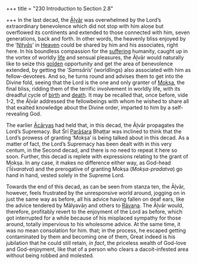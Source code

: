 +++
title = "230 Introduction to Section 2.8"

+++
In the last decad, the [Āḻvār](/definition/aḻvar#vaishnavism "show Āḻvār definitions") was overwhelmed by the Lord’s extraordinary benevolence which did not stop with him aloṇe but overflowed its continents and extended to those connected with him, seven generations, back and forth. In other words, the heavenly bliss enjoyed by the ‘*[Nityās](/definition/nitya#vaishnavism "show Nityās definitions")*’ in [Heaven](/definition/heaven#history "show Heaven definitions") could be shared by him and his associates, right here. In his boundless compassion for the [suffering](/definition/suffering#history "show suffering definitions") humanity, caught up in the vortex of worldly [life](/definition/life#history "show life definitions") and sensual pleasures, the Āḻvār would naturally like to seize this [golden](/definition/gold#history "show golden definitions") opportunity and get the area of benevolence extended, by getting the ‘*Samsārīs*’ (worldlings) also associated with him as fellow-devotees. And so, he turns round and advises them to get into the Divine fold, seeing that the Lord is the one and only granter of [Mokṣa](/definition/moksha#vaishnavism "show Mokṣa definitions"), the final bliss, ridding them of the terrific involvement in worldly life, with its dreadful cycle of [birth](/definition/birth#history "show birth definitions") and [death](/definition/death#history "show death definitions"). It may be recalled that, once before, vide 1-2, the Āḻvār addressed the fellowbeings with whom he wished to share all that exalted knowledge about the Divine order, imparted to him by a self-revealing God.

The earlier [Ācāryas](/definition/acarya#vaishnavism "show Ācāryas definitions") had held that, in this decad, the Āḻvār propagates the Lord’s Supremacy. But Śrī [Parāśara](/definition/parashara#history "show Parāśara definitions") Bhaṭṭar was inclined to think that the Lord’s prowess of granting ‘Mokṣa’ is being talked about in this decad. As a matter of fact, the Lord’s Supremacy has been dealt with in this very centum, in the Second decad, and there is no need to repeat it here so soon. Further, this decad is replete with expressions relating to the grant of Mokṣa. In any case, it makes no difference either way, as God-head (‘*Īśvaratva*) and the prerogative of granting Mokṣa (*Mokṣa-pradatva*) go hand in hand, vested solely in the Supreme Lord.

Towards the end of this decad, as can be seen from stanza ten, the Āḻvār, however, feels frustrated by the unresponsive world around, jogging on in just the same way as before, all his advice having fallen on deaf ears, like the advice tendered by Mālyavāṉ and others to [Rāvaṇa](/definition/ravana#vaishnavism "show Rāvaṇa definitions"). The Āḻvār would, therefore, profitably revert to the enjoyment of the Lord as before, which got interrupted for a while because of his misplaced sympathy for those around, totally impervious to his wholesome advice. At the same time, it was no mean consolation for him. that; in the process, he escaped getting contaminated by them and becoming one of them, Great indeed is his jubilation that he could still retain, *in fact*, the priceless wealth of God-love and God-enjoyment, like that of a person who clears a dacoit-infested area without being robbed and molested.



